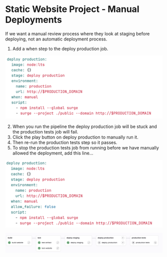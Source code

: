 # Static Website Project - Manual Deployments

If we want a manual review process where they look at staging before deploying, not an automatic deployment process.

1. Add a when step to the deploy production job.

![](../Images/when.png)

2. When you run the pipeline the deploy production job will be stuck and the production tests job will fail.
3. Click the play button on deploy production to manually run it.
4. Then re-run the production tests step so it passes.
5. To stop the production tests job from running before we have manually allowed the deployment, add this line...

![](../Images/allowfailure.png)

![](../Images/waittodeploy.png)


